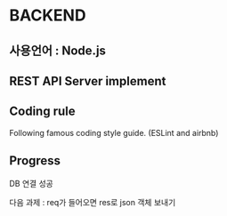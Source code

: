 # BACKEND

## 사용언어 : Node.js

## REST API Server implement

## Coding rule

Following famous coding style guide.
(ESLint and airbnb) 


## Progress

DB 연결 성공

다음 과제 : 
req가 들어오면 res로 json 객체 보내기